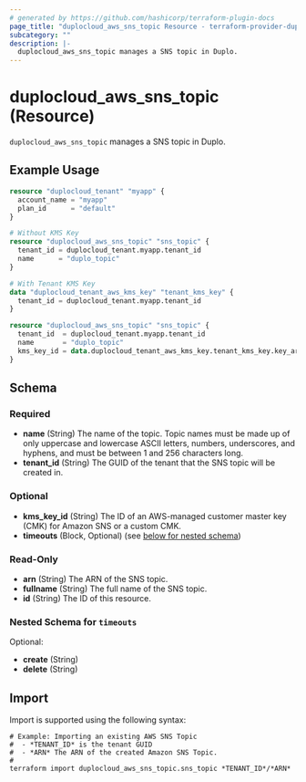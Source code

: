 ```yaml
---
# generated by https://github.com/hashicorp/terraform-plugin-docs
page_title: "duplocloud_aws_sns_topic Resource - terraform-provider-duplocloud"
subcategory: ""
description: |-
  duplocloud_aws_sns_topic manages a SNS topic in Duplo.
---
```


# duplocloud_aws_sns_topic (Resource)

`duplocloud_aws_sns_topic` manages a SNS topic in Duplo.

## Example Usage

```terraform
resource "duplocloud_tenant" "myapp" {
  account_name = "myapp"
  plan_id      = "default"
}

# Without KMS Key
resource "duplocloud_aws_sns_topic" "sns_topic" {
  tenant_id = duplocloud_tenant.myapp.tenant_id
  name      = "duplo_topic"
}

# With Tenant KMS Key
data "duplocloud_tenant_aws_kms_key" "tenant_kms_key" {
  tenant_id = duplocloud_tenant.myapp.tenant_id
}

resource "duplocloud_aws_sns_topic" "sns_topic" {
  tenant_id  = duplocloud_tenant.myapp.tenant_id
  name       = "duplo_topic"
  kms_key_id = data.duplocloud_tenant_aws_kms_key.tenant_kms_key.key_arn
}
```

<!-- schema generated by tfplugindocs -->
## Schema

### Required

- **name** (String) The name of the topic. Topic names must be made up of only uppercase and lowercase ASCII letters, numbers, underscores, and hyphens, and must be between 1 and 256 characters long.
- **tenant_id** (String) The GUID of the tenant that the SNS topic will be created in.

### Optional

- **kms_key_id** (String) The ID of an AWS-managed customer master key (CMK) for Amazon SNS or a custom CMK.
- **timeouts** (Block, Optional) (see [below for nested schema](#nestedblock--timeouts))

### Read-Only

- **arn** (String) The ARN of the SNS topic.
- **fullname** (String) The full name of the SNS topic.
- **id** (String) The ID of this resource.

<a id="nestedblock--timeouts"></a>
### Nested Schema for `timeouts`

Optional:

- **create** (String)
- **delete** (String)

## Import

Import is supported using the following syntax:

```shell
# Example: Importing an existing AWS SNS Topic
#  - *TENANT_ID* is the tenant GUID
#  - *ARN* The ARN of the created Amazon SNS Topic.
#
terraform import duplocloud_aws_sns_topic.sns_topic *TENANT_ID*/*ARN*
```
